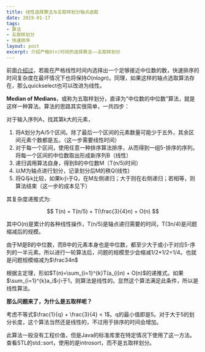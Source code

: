 ```yaml
---
title: 线性选择算法与五取样划分轴点选取
date: 2019-01-17
tags:
- 算法
- 五取样划分
- 快速排序
layout: post
excerpt: 介绍严格O(n)时间的选择算法——五取样划分
---
```


前面[介绍过](/2018/11/quicksort-optimization)，若能在严格线性时间内选择出一个足够接近中位数的数，快速排序的时间复杂度在最坏情况下也将保持$O(nlogn)$。同理，如果这样的轴点选取算法存在，那么quickselect也可以改进为线性。

**Median of Medians**，或称为五取样划分，直译为“中位数的中位数”算法，就是这样一种算法。算法的思路其实很简单，一共四步：

对于输入序列A，找其第k大的元素，
1. 将A划分为A/5个区间。除了最后一个区间的元素数量可能少于五外，其余区间元素个数都是五。（这一步需要线性时间）
2. 对于每一个区间，使用任意一种排序算法排序，从而得到一组5-排序的序列。将每一个区间的中位数取出形成新序列B（线性）
3. 递归调用算法自身，得到B的中位数M（T(n/5)时间）
4. 以M为轴点进行划分，记录划分后M的秩Q(线性)
5. 将Q与k比较，如果k小于Q，在M左侧递归；大于则在右侧递归；若相等，则算法结束（这一步的成本见下）

其复杂度递推式为:

$$
T(n) = T(n/5) + T(\frac{3}{4}n) + O(n)
$$

其中O(n)是累计的各种线性操作，T(n/5)是轴点递归需要的时间，T(3n/4)是问题缩减后的规模。

由于M是B的中位数，而B中的元素本身也是中位数，都至少大于或小于对应5-序列的一半元素。所以进行一轮算法后，问题的规模至少会缩减1/2*1/2=1/4。也就是问题规模缩减为$\frac34n$

根据主定理，形如$T(n)=\sum_{i=1}^{k}T(a_{i}n) + O(n)$的递推式。如果$\sum_{i=1}^{k}a_i$小于1，则算法是线性的。显然这个算法满足此条件，所以是线性算法。

**那么问题来了，为什么是五取样呢？**

考虑不等式$\frac{1}{q} + \frac{3}{4} < 1$。q的最小值即是5。对于大于5的划分长度，这个算法当然还是线性的，不过用于排序的时间会增加。

此算法一般没有工程价值，但是Java的标准库里在特定情况下使用了这一方法。查看STL的std::sort，使用的是introsort，而不是五取样划分。
